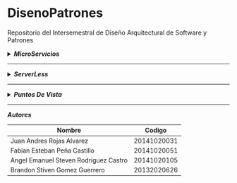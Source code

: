 # DisenoPatrones
Repositorio del Intersemestral de Diseño Arquitectural de Software y Patrones

<details>
  <summary><b><i>MicroServicios</i></b></summary>
  <br><p style="text-align:center;"><img src="http://comunytek.com/wp-content/uploads/2017/03/Microservicios.png"></p>
  <br><p>Los microservicios son un sistema de desarrollo software que en los últimos años ha gozado de una gran popularidad. Aunque muchos se ven atraídos por ellos, no todos se han atrevido a ponerlos en práctica. De hecho, en estos momentos es cuando una gran mayoría de desarrolladores descubren cómo los microservices influyen de manera positiva en aspectos como el tiempo, rendimiento o la estabilidad de proyectos.</p>
  <details>
  <summary><b><i>Ventajas</i></b></summary>
    <ul>
      <li>Equipo de Trabajo Mínimo</li>
      <li>Escalabilidad</li>
      <li>Funcionalidad Modular, módulos independientes</li>
      <li>Libertad del desarrollador de desarrollar y desplegar servicios de forma independiente</li>
      <li>Uso de contenedores permitiendo el despliegue y el desarrollo de la aplicación rápidamente</li>
    </ul>
  </pre>
  </details>
  <details>
  <summary><b><i>Desventajas</i></b></summary>
    <ul>
      <li>Alto Consumo de Memoria</li>
      <li>Necesidad de tiempo para poder fragmentar distintos microservicios</li>
      <li>Complejidad de gestión de un gran número de servicios</li>
      <li>Necesidad de desarrolladores para la solución de problemas como latencia en la red
        o balanceo de cargas</li>
      <li>Pruebas o testeos complicados al despliegue distribuido</li>
    </ul>
  </pre>
  </details>
</pre>
</details>

---

<details>
  <summary><b><i>ServerLess</i></b></summary>
  <br><p style="text-align:center;"><img src="https://www.parkmycloud.com/wp-content/uploads/2018/01/serverless_bze.png"></p>
  <br><p>Serverless es un tipo de arquitectura donde los servidores (físicos o en la nube) dejan de existir para el desarrollador y en cambio el código corre en “ambientes de ejecución” que administran proveedores como Amazon, Google, IBM, etc.</p>
  <details>
  <summary><b><i>Ventajas</i></b></summary>
    <ul>
      <li>No es necesario administrar servidores</li>
      <li>El escalamiento es flexible</li>
      <li>Alta Disponibilidad</li>
      <li>No se paga por capacidad latente</li>
    </ul>
  </pre>
  </details>
  <details>
  <summary><b><i>Desventajas</i></b></summary>
    <ul>
      <li>Los entornos de programación están límitados por el proveedor</li>
      <li>Es un servicio sin estado, cualquier operación que requiera "recordar" entre ejecuciones
      <br>ha de apoyarse en otros servicios</li>
      <li>Al cobrarse por tiempo de ejecución, y en algunos proveedores limitarse, <br>
      se penaliza un consumo prolongado en el tiempo</li>
    </ul>
  </pre>
  </details>
</pre>
</details>

---

<details>
  <summary><b><i>Puntos De Vista</i></b></summary>
<br>
<details>
  <summary><b><i>Punto de Vista introductorio</i></b></summary>
  <img src="https://raw.githubusercontent.com/JuanARojasA/DisenoPatrones/master/Puntos%20De%20Vista/Punto%20de%20Vista%20Introductorio.jpg" align="middle">
</pre>
</details>

---

<details>
  <summary><b><i>&nbsp;&nbsp; Punto de Vista Organizacional</i></b></summary>
  <img src="https://raw.githubusercontent.com/JuanARojasA/DisenoPatrones/master/Puntos%20De%20Vista/Punto%20de%20Vista%20Organizacional.jpg" align="middle">
</pre>
</details>

---

<details>
  <summary><b><i>Punto de Vista de Cooperacion de Actores</i></b></summary>
  <img src="https://raw.githubusercontent.com/JuanARojasA/DisenoPatrones/master/Puntos%20De%20Vista/Punto%20de%20Vista%20de%20Cooperaci%C3%B3n%20de%20Actores.jpg" align="middle">
</pre>
</details>

---

<details>
  <summary><b><i>Punto de Vista de Funciones de Negocio</i></b></summary>
  <img src="https://raw.githubusercontent.com/JuanARojasA/DisenoPatrones/master/Puntos%20De%20Vista/Punto%20de%20Vista%20Funcional.jpg" align="middle">
</pre>
</details>

---

<details>
  <summary><b><i>Punto de Vista de Procesos de Negocio</i></b></summary>
  <img src="https://raw.githubusercontent.com/JuanARojasA/DisenoPatrones/master/Puntos%20De%20Vista/Punto%20de%20Vista%20de%20Procesos%20de%20Negocio.jpg" align="middle">
</pre>
</details>

---

<details>
  <summary><b><i>Punto de Vista de Cooperación entre Aplicaciones</i></b></summary>
  <img src="https://raw.githubusercontent.com/JuanARojasA/DisenoPatrones/master/Puntos%20De%20Vista/Punto%20de%20Vista%20de%20Cooperaci%C3%B3n%20de%20Aplicaciones.jpg" align="middle">
</pre>
</details>

---

<details>
  <summary><b><i>Punto de Vista de Uso de Aplicaciones (Admisión)</i></b></summary>
  <img src="https://raw.githubusercontent.com/JuanARojasA/DisenoPatrones/master/Puntos%20De%20Vista/Punto%20de%20Vista%20de%20Uso%20de%20Aplicaciones%20(Admisi%C3%B3n).jpg" align="middle">
</pre>
</details>

---


<details>
  <summary><b><i>Punto de Vista de Uso de Aplicaciones (Gestión de Notas)</i></b></summary>
  <img src="https://raw.githubusercontent.com/JuanARojasA/DisenoPatrones/master/Puntos%20De%20Vista/Punto%20de%20Vista%20de%20Uso%20de%20Aplicaciones%20(Gestion%20Notas).jpg" align="middle">
</pre>
</details>

</pre>
</details>

---

***Autores***

| Nombre | Codigo |
| --- | --- |
| Juan Andres Rojas Alvarez | 20141020031 |
| Fabian Esteban Peña Castillo | 20141020051 |
| Angel Emanuel Steven Rodriguez Castro | 20141020105 |
| Brandon Stiven Gomez Guerrero | 20132020626 |
